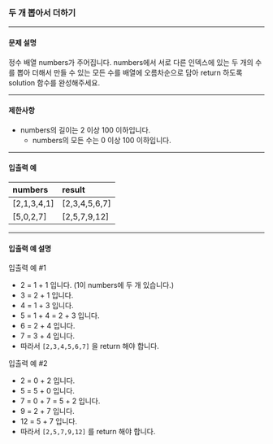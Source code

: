 ### 두 개 뽑아서 더하기

---
#### 문제 설명
정수 배열 numbers가 주어집니다. 
numbers에서 서로 다른 인덱스에 있는 두 개의 수를 뽑아 더해서 만들 수 있는 모든 수를 배열에 오름차순으로 담아 return 하도록 solution 함수를 완성해주세요.

---
#### 제한사항
* numbers의 길이는 2 이상 100 이하입니다.
  * numbers의 모든 수는 0 이상 100 이하입니다.

---
#### 입출력 예
| numbers     | result        |
|:------------|:--------------|
| [2,1,3,4,1] | [2,3,4,5,6,7] |
| [5,0,2,7]   | [2,5,7,9,12]  |

---
#### 입출력 예 설명
입출력 예 #1
* 2 = 1 + 1 입니다. (1이 numbers에 두 개 있습니다.)
* 3 = 2 + 1 입니다.
* 4 = 1 + 3 입니다.
* 5 = 1 + 4 = 2 + 3 입니다.
* 6 = 2 + 4 입니다.
* 7 = 3 + 4 입니다.
* 따라서 `[2,3,4,5,6,7]` 을 return 해야 합니다.

입출력 예 #2
* 2 = 0 + 2 입니다.
* 5 = 5 + 0 입니다.
* 7 = 0 + 7 = 5 + 2 입니다.
* 9 = 2 + 7 입니다.
* 12 = 5 + 7 입니다.
* 따라서 `[2,5,7,9,12]` 를 return 해야 합니다.